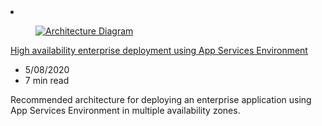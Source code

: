 <!-- This file is automatically generated by build/architectures/build_index.py. Any updates will be lost. -->

<!-- markdownlint-disable MD033 -->

<li class="grid-item item-column" data-categories="Management and Governance Featured ">
<article class="card">
    <div class="card-header has-margin-bottom-none" aria-hidden="true">
        <figure class="image diagram has-height-175 has-overflow-hidden level">
            <a href="/azure/architecture/reference-architectures/enterprise-integration/ase-high-availability-deployment"><img src="/azure/architecture/browse/thumbs/ase-high-availability-deployment.png" class="diagram" alt="Architecture Diagram" data-linktype="relative-path"></a>
        </figure>
    </div>
    <div class="card-content">
        <a class="card-content-title has-margin-top-none" href="/azure/architecture/reference-architectures/enterprise-integration/ase-high-availability-deployment">
            <p>High availability enterprise deployment using App Services Environment</p>
        </a>
        <ul class="card-content-metadata">
            <li>5/08/2020</li>
            <li>7 min read</li>
        </ul>
        <p class="card-content-description">Recommended architecture for deploying an enterprise application using App Services Environment in multiple availability zones.</p>
        <div class="bottom-to-top-fade is-hidden-mobile"></div>
    </div>
</article>
</li>
